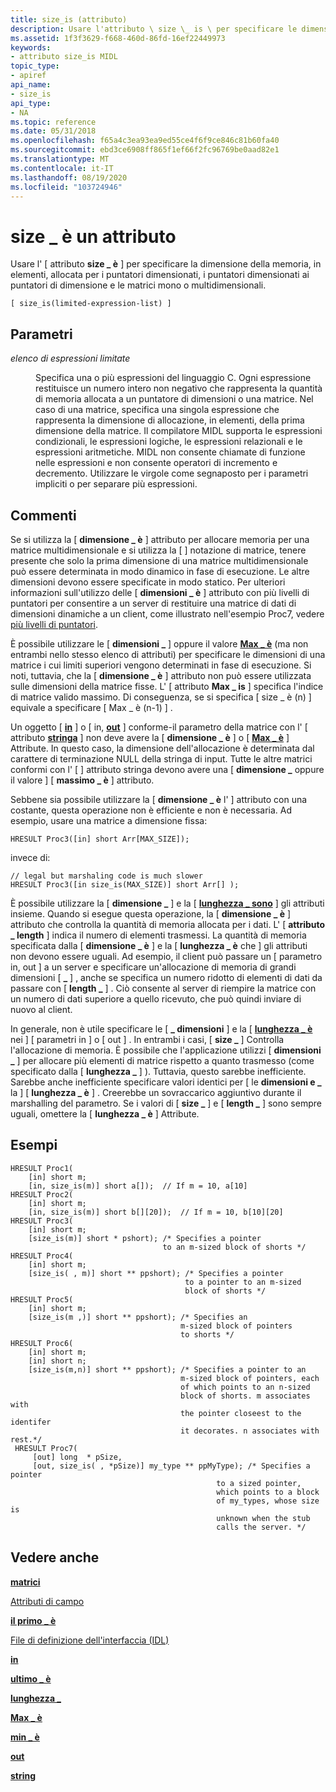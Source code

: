 ```yaml
---
title: size_is (attributo)
description: Usare l'attributo \ size \_ is \ per specificare le dimensioni della memoria, negli elementi, allocati per i puntatori dimensionati, i puntatori dimensionati ai puntatori dimensionati e le matrici mono o multidimensionali.
ms.assetid: 1f3f3629-f668-460d-86fd-16ef22449973
keywords:
- attributo size_is MIDL
topic_type:
- apiref
api_name:
- size_is
api_type:
- NA
ms.topic: reference
ms.date: 05/31/2018
ms.openlocfilehash: f65a4c3ea93ea9ed55ce4f6f9ce846c81b60fa40
ms.sourcegitcommit: ebd3ce6908ff865f1ef66f2fc96769be0aad82e1
ms.translationtype: MT
ms.contentlocale: it-IT
ms.lasthandoff: 08/19/2020
ms.locfileid: "103724946"
---
```

# <a name="size_is-attribute"></a>size \_ è un attributo

Usare l' \[ attributo **size \_ è** \] per specificare la dimensione della memoria, in elementi, allocata per i puntatori dimensionati, i puntatori dimensionati ai puntatori di dimensione e le matrici mono o multidimensionali.

``` syntax
[ size_is(limited-expression-list) ]
```

## <a name="parameters"></a>Parametri

<dl> <dt>

*elenco di espressioni limitate* 
</dt> <dd>

Specifica una o più espressioni del linguaggio C. Ogni espressione restituisce un numero intero non negativo che rappresenta la quantità di memoria allocata a un puntatore di dimensioni o una matrice. Nel caso di una matrice, specifica una singola espressione che rappresenta la dimensione di allocazione, in elementi, della prima dimensione della matrice. Il compilatore MIDL supporta le espressioni condizionali, le espressioni logiche, le espressioni relazionali e le espressioni aritmetiche. MIDL non consente chiamate di funzione nelle espressioni e non consente operatori di incremento e decremento. Utilizzare le virgole come segnaposto per i parametri impliciti o per separare più espressioni.

</dd> </dl>

## <a name="remarks"></a>Commenti

Se si utilizza la \[ **dimensione \_ è** \] attributo per allocare memoria per una matrice multidimensionale e si utilizza la \[ \] notazione di matrice, tenere presente che solo la prima dimensione di una matrice multidimensionale può essere determinata in modo dinamico in fase di esecuzione. Le altre dimensioni devono essere specificate in modo statico. Per ulteriori informazioni sull'utilizzo delle \[ **dimensioni \_ è** \] attributo con più livelli di puntatori per consentire a un server di restituire una matrice di dati di dimensioni dinamiche a un client, come illustrato nell'esempio Proc7, vedere [più livelli di puntatori](/windows/desktop/Rpc/multiple-levels-of-pointers).

È possibile utilizzare le \[ **dimensioni \_** \] oppure il valore [**Max \_ è**](max-is.md) (ma non entrambi nello stesso elenco di attributi) per specificare le dimensioni di una matrice i cui limiti superiori vengono determinati in fase di esecuzione. Si noti, tuttavia, che la \[ **dimensione \_ è** \] attributo non può essere utilizzata sulle dimensioni della matrice fisse. L' \[ attributo **Max \_ is** \] specifica l'indice di matrice valido massimo. Di conseguenza, se si specifica \[ size \_ è (n) \] equivale a specificare \[ Max \_ è (n-1) \] .

Un oggetto \[ [**in**](in.md) \] o \[ in, [**out**](out-idl.md) \] conforme-il parametro della matrice con l' \[ attributo [**stringa**](string.md) \] non deve avere la \[ **dimensione \_ è** \] o \[ [**Max \_ è**](max-is.md) \] Attribute. In questo caso, la dimensione dell'allocazione è determinata dal carattere di terminazione NULL della stringa di input. Tutte le altre matrici conformi con l' \[ \] attributo stringa devono avere una \[ **dimensione \_** oppure il valore \] \[ **massimo \_ è** \] attributo.

Sebbene sia possibile utilizzare la \[ **dimensione \_ è** l' \] attributo con una costante, questa operazione non è efficiente e non è necessaria. Ad esempio, usare una matrice a dimensione fissa:

``` syntax
HRESULT Proc3([in] short Arr[MAX_SIZE]);
```

invece di:

``` syntax
// legal but marshaling code is much slower
HRESULT Proc3([in size_is(MAX_SIZE)] short Arr[] );
```

È possibile utilizzare la \[ **dimensione \_** \] e la \[ [**lunghezza \_ sono**](length-is.md) \] gli attributi insieme. Quando si esegue questa operazione, la \[ **dimensione \_ è** \] attributo che controlla la quantità di memoria allocata per i dati. L' \[ **attributo \_ length** \] indica il numero di elementi trasmessi. La quantità di memoria specificata dalla \[ **dimensione \_ è** \] e la \[ **lunghezza \_ è** che \] gli attributi non devono essere uguali. Ad esempio, il client può passare un \[ parametro in, out \] a un server e specificare un'allocazione di memoria di grandi dimensioni \[ **\_** \] , anche se specifica un numero ridotto di elementi di dati da passare con \[ **length \_** \] . Ciò consente al server di riempire la matrice con un numero di dati superiore a quello ricevuto, che può quindi inviare di nuovo al client.

In generale, non è utile specificare le \[ **\_ dimensioni** \] e la \[ [**lunghezza \_ è**](length-is.md) nei \] \[ parametri in \] o \[ out \] . In entrambi i casi, \[ **size \_** \] Controlla l'allocazione di memoria. È possibile che l'applicazione utilizzi \[ **dimensioni \_** \] per allocare più elementi di matrice rispetto a quanto trasmesso (come specificato dalla \[ **lunghezza \_** \] ). Tuttavia, questo sarebbe inefficiente. Sarebbe anche inefficiente specificare valori identici per \[ le **dimensioni e \_** la \] \[ **lunghezza \_ è** \] . Creerebbe un sovraccarico aggiuntivo durante il marshalling del parametro. Se i valori di \[ **size \_** \] e \[ **length \_** \] sono sempre uguali, omettere la \[ **lunghezza \_ è** \] Attribute.

## <a name="examples"></a>Esempi

``` syntax
HRESULT Proc1(
    [in] short m;
    [in, size_is(m)] short a[]);  // If m = 10, a[10]
HRESULT Proc2(
    [in] short m;
    [in, size_is(m)] short b[][20]);  // If m = 10, b[10][20]
HRESULT Proc3(
    [in] short m;
    [size_is(m)] short * pshort); /* Specifies a pointer
                                  to an m-sized block of shorts */
HRESULT Proc4(
    [in] short m;
    [size_is( , m)] short ** ppshort); /* Specifies a pointer 
                                       to a pointer to an m-sized 
                                       block of shorts */
HRESULT Proc5(
    [in] short m;
    [size_is(m ,)] short ** ppshort); /* Specifies an
                                      m-sized block of pointers 
                                      to shorts */
HRESULT Proc6(
    [in] short m;
    [in] short n;
    [size_is(m,n)] short ** ppshort); /* Specifies a pointer to an 
                                      m-sized block of pointers, each 
                                      of which points to an n-sized 
                                      block of shorts. m associates with
                                      the pointer closeest to the identifer
                                      it decorates. n associates with rest.*/
 HRESULT Proc7(
     [out] long  * pSize,
     [out, size_is( , *pSize)] my_type ** ppMyType); /* Specifies a pointer 
                                              to a sized pointer, 
                                              which points to a block 
                                              of my_types, whose size is
                                              unknown when the stub 
                                              calls the server. */
```

## <a name="see-also"></a>Vedere anche

<dl> <dt>

[**matrici**](arrays-1.md)
</dt> <dt>

[Attributi di campo](/windows/desktop/Rpc/field-attributes)
</dt> <dt>

[**il primo \_ è**](first-is.md)
</dt> <dt>

[File di definizione dell'interfaccia (IDL)](interface-definition-idl-file.md)
</dt> <dt>

[**in**](in.md)
</dt> <dt>

[**ultimo \_ è**](last-is.md)
</dt> <dt>

[**lunghezza \_**](length-is.md)
</dt> <dt>

[**Max \_ è**](max-is.md)
</dt> <dt>

[**min \_ è**](min-is.md)
</dt> <dt>

[**out**](out-idl.md)
</dt> <dt>

[**string**](string.md)
</dt> </dl>

 

 
